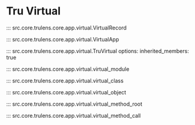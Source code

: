 # Tru Virtual

::: src.core.trulens.core.app.virtual.VirtualRecord

::: src.core.trulens.core.app.virtual.VirtualApp

::: src.core.trulens.core.app.virtual.TruVirtual
    options:
      inherited_members: true

::: src.core.trulens.core.app.virtual.virtual_module

::: src.core.trulens.core.app.virtual.virtual_class

::: src.core.trulens.core.app.virtual.virtual_object

::: src.core.trulens.core.app.virtual.virtual_method_root

::: src.core.trulens.core.app.virtual.virtual_method_call
